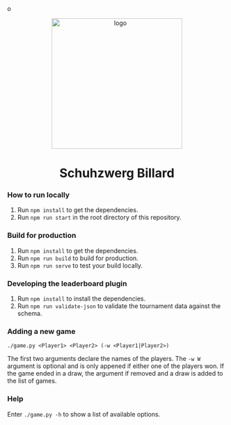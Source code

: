 o<p align="center">
    <a href="https://schuhzwerg.com">
        <img src="static/img/logo.png" alt="logo" width="300">
    </a>
</p>

<h1 align="center">Schuhzwerg Billard</h1>

### How to run locally

1. Run `npm install` to get the dependencies.
2. Run `npm run start` in the root directory of this repository.

### Build for production

1. Run `npm install` to get the dependencies.
2. Run `npm run build` to build for production.
3. Run `npm run serve` to test your build locally.

### Developing the leaderboard plugin

1. Run `npm install` to install the dependencies.
2. Run `npm run validate-json` to validate the tournament data against the schema.

### Adding a new game

`./game.py <Player1> <Player2> (-w <Player1|Player2>)`

The first two arguments declare the names of the players.
The `-w W` argument is optional and is only appened if either one of the players won.
If the game ended in a draw, the argument if removed and a draw is added to the list of games.

### Help

Enter `./game.py -h` to show a list of available options.
